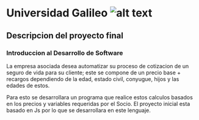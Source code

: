# Universidad Galileo ![alt text](https://www.galileo.edu/wp-content/themes/galileo-theme/img/logo-header.png "UG")
## Descripcion del proyecto final
### Introduccion al Desarrollo de Software

La empresa asociada desea automatizar su proceso de cotizacion de un seguro de vida para su cliente; este se compone de un precio base + recargos dependiendo de la edad, estado civil, conyugue, hijos y las edades de estos.

Para esto se desarrollara un programa que realice estos calculos basados en los precios y variables requeridas por el Socio.
El proyecto inicial esta basado en Js por lo que se desarrollara en este lenguaje.
